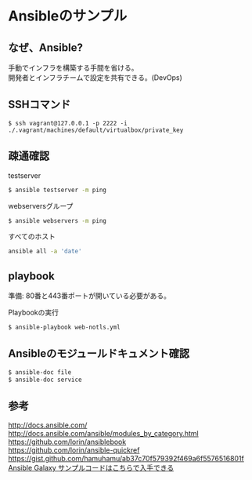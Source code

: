 # Ansibleのサンプル

## なぜ、Ansible?

手動でインフラを構築する手間を省ける。  
開発者とインフラチームで設定を共有できる。(DevOps)  

## SSHコマンド

```
$ ssh vagrant@127.0.0.1 -p 2222 -i ./.vagrant/machines/default/virtualbox/private_key
```

## 疎通確認

testserver
```sh
$ ansible testserver -m ping
```

webserversグループ
```sh
$ ansible webservers -m ping
```

すべてのホスト
```sh
ansible all -a 'date'
```

## playbook

準備: 80番と443番ポートが開いている必要がある。

Playbookの実行
```sh
$ ansible-playbook web-notls.yml
```

## Ansibleのモジュールドキュメント確認

```sh
$ ansible-doc file
$ ansible-doc service
```

## 参考

http://docs.ansible.com/  
http://docs.ansible.com/ansible/modules_by_category.html  
https://github.com/lorin/ansiblebook  
https://github.com/lorin/ansible-quickref  
https://gist.github.com/hamuhamu/ab37c70f579392f469a6f5576516801f  
[Ansible Galaxy サンプルコードはこちらで入手できる](https://galaxy.ansible.com/)  
